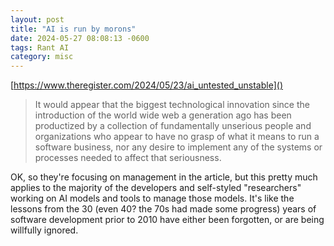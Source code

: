 ```yaml
---
layout: post
title: "AI is run by morons"
date: 2024-05-27 08:08:13 -0600
tags: Rant AI
category: misc
---
```

[https://www.theregister.com/2024/05/23/ai_untested_unstable]()

> It would appear that the biggest technological innovation since the introduction of the world wide web a generation ago has been productized by a collection of fundamentally unserious people and organizations who appear to have no grasp of what it means to run a software business, nor any desire to implement any of the systems or processes needed to affect that seriousness.

OK, so they're focusing on management in the article, but this pretty much applies to the majority of the developers and self-styled "researchers" working on AI models and tools to manage those models. It's like the lessons from the 30 (even 40? the 70s had made some progress) years of software development prior to 2010 have either been forgotten, or are being willfully ignored.
